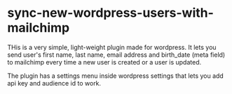 # sync-new-wordpress-users-with-mailchimp

THis is a very simple, light-weight plugin made for wordpress. It lets you send user's first name, last name, email address and birth_date (meta field) to mailchimp every time a new user is created or a user is updated.

The plugin has a settings menu inside wordpress settings that lets you add api key and audience id to work.
